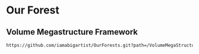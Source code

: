 # Our Forest

## Volume Megastructure Framework

```markdown
https://github.com/iamabigartist/OurForests.git?path=/VolumeMegaStructure/Assets/Framework#main
```
